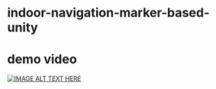 # indoor-navigation-marker-based-unity

#  demo video

[![IMAGE ALT TEXT HERE](https://img.youtube.com/vi/MZlhyhPDbqk/0.jpg)](http://www.youtube.com/watch?v=MZlhyhPDbqk)
